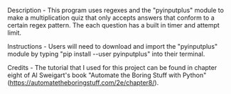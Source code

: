 Description - This program uses regexes and the "pyinputplus" module to make a multiplication quiz that only accepts answers that conform to a certain regex pattern. The each question has a built in timer and attempt limit. 

Instructions - Users will need to download and import the "pyinputplus" module by typing "pip install --user pyinputplus" into their terminal.

Credits - The tutorial that I used for this project can be found in chapter eight of Al Sweigart's book "Automate the Boring Stuff with Python" (https://automatetheboringstuff.com/2e/chapter8/).
